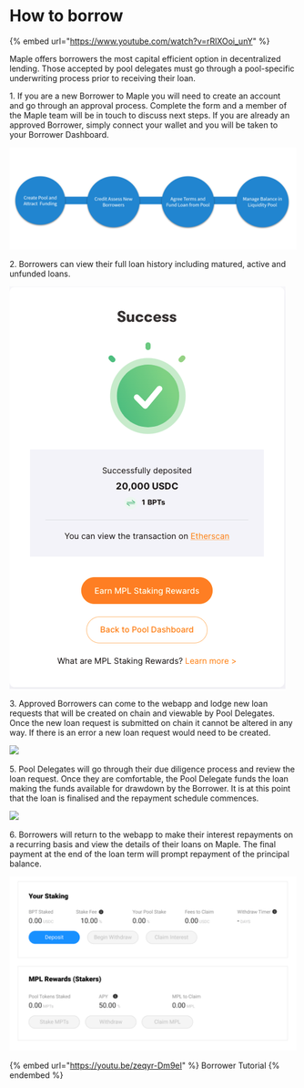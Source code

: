 # How to borrow

{% embed url="https://www.youtube.com/watch?v=rRlXOoi_unY" %}

Maple offers borrowers the most capital efficient option in decentralized lending. Those accepted by pool delegates must go through a pool-specific underwriting process prior to receiving their loan.

1\. If you are a new Borrower to Maple you will need to create an account and go through an approval process. Complete the form and a member of the Maple team will be in touch to discuss next steps. If you are already an approved Borrower, simply connect your wallet and you will be taken to your Borrower Dashboard.

![](<../.gitbook/assets/image (20).png>)

2\. Borrowers can view their full loan history including matured, active and unfunded loans.

![](<../.gitbook/assets/image (27).png>)

3\. Approved Borrowers can come to the webapp and lodge new loan requests that will be created on chain and viewable by Pool Delegates. Once the new loan request is submitted on chain it cannot be altered in any way. If there is an error a new loan request would need to be created.

![](<../.gitbook/assets/image (25) (1).png>)

5\. Pool Delegates will go through their due diligence process and review the loan request. Once they are comfortable, the Pool Delegate funds the loan making the funds available for drawdown by the Borrower. It is at this point that the loan is finalised and the repayment schedule commences.

![](<../.gitbook/assets/image (21) (1).png>)

6\. Borrowers will return to the webapp to make their interest repayments on a recurring basis and view the details of their loans on Maple. The final payment at the end of the loan term will prompt repayment of the principal balance.

![](<../.gitbook/assets/image (29).png>)

{% embed url="https://youtu.be/zeqyr-Dm9eI" %}
Borrower Tutorial
{% endembed %}
